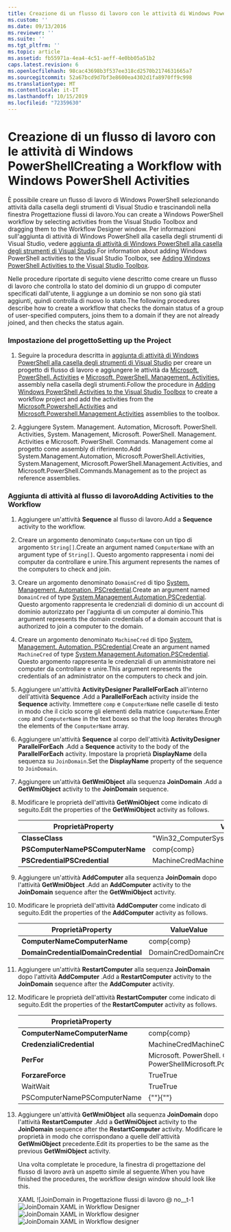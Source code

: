 ```yaml
---
title: Creazione di un flusso di lavoro con le attività di Windows PowerShell | Microsoft Docs
ms.custom: ''
ms.date: 09/13/2016
ms.reviewer: ''
ms.suite: ''
ms.tgt_pltfrm: ''
ms.topic: article
ms.assetid: fb55971a-4ea4-4c51-aeff-4e0bb05a51b2
caps.latest.revision: 6
ms.openlocfilehash: 98cac43698b3f537ee318cd2570b2174631665a7
ms.sourcegitcommit: 52a67bcd9d7bf3e8600ea4302d1fa8970ff9c998
ms.translationtype: MT
ms.contentlocale: it-IT
ms.lasthandoff: 10/15/2019
ms.locfileid: "72359630"
---
```

# <a name="creating-a-workflow-with-windows-powershell-activities"></a><span data-ttu-id="a4346-102">Creazione di un flusso di lavoro con le attività di Windows PowerShell</span><span class="sxs-lookup"><span data-stu-id="a4346-102">Creating a Workflow with Windows PowerShell Activities</span></span>

<span data-ttu-id="a4346-103">È possibile creare un flusso di lavoro di Windows PowerShell selezionando attività dalla casella degli strumenti di Visual Studio e trascinandoli nella finestra Progettazione flussi di lavoro.</span><span class="sxs-lookup"><span data-stu-id="a4346-103">You can create a Windows PowerShell workflow by selecting activities from the Visual Studio Toolbox and dragging them to the Workflow Designer window.</span></span> <span data-ttu-id="a4346-104">Per informazioni sull'aggiunta di attività di Windows PowerShell alla casella degli strumenti di Visual Studio, vedere [aggiunta di attività di Windows PowerShell alla casella degli strumenti di Visual Studio](./adding-windows-powershell-activities-to-the-visual-studio-toolbox.md).</span><span class="sxs-lookup"><span data-stu-id="a4346-104">For information about adding Windows PowerShell activities to the Visual Studio Toolbox, see [Adding Windows PowerShell Activities to the Visual Studio Toolbox](./adding-windows-powershell-activities-to-the-visual-studio-toolbox.md).</span></span>

<span data-ttu-id="a4346-105">Nelle procedure riportate di seguito viene descritto come creare un flusso di lavoro che controlla lo stato del dominio di un gruppo di computer specificati dall'utente, li aggiunge a un dominio se non sono già stati aggiunti, quindi controlla di nuovo lo stato.</span><span class="sxs-lookup"><span data-stu-id="a4346-105">The following procedures describe how to create a workflow that checks the domain status of a group of user-specified computers, joins them to a domain if they are not already joined, and then checks the status again.</span></span>

### <a name="setting-up-the-project"></a><span data-ttu-id="a4346-106">Impostazione del progetto</span><span class="sxs-lookup"><span data-stu-id="a4346-106">Setting up the Project</span></span>

1. <span data-ttu-id="a4346-107">Seguire la procedura descritta in [aggiunta di attività di Windows PowerShell alla casella degli strumenti di Visual Studio](./adding-windows-powershell-activities-to-the-visual-studio-toolbox.md) per creare un progetto di flusso di lavoro e aggiungere le attività da [Microsoft. PowerShell. Activities](/dotnet/api/Microsoft.PowerShell.Activities) e [Microsoft. PowerShell. Management. Activities. ](/dotnet/api/Microsoft.PowerShell.Management.Activities)assembly nella casella degli strumenti.</span><span class="sxs-lookup"><span data-stu-id="a4346-107">Follow the procedure in [Adding Windows PowerShell Activities to the Visual Studio Toolbox](./adding-windows-powershell-activities-to-the-visual-studio-toolbox.md) to create a workflow project and add the activities from the [Microsoft.Powershell.Activities](/dotnet/api/Microsoft.PowerShell.Activities) and [Microsoft.Powershell.Management.Activities](/dotnet/api/Microsoft.PowerShell.Management.Activities) assemblies to the toolbox.</span></span>

2. <span data-ttu-id="a4346-108">Aggiungere System. Management. Automation, Microsoft. PowerShell. Activities, System. Management, Microsoft. PowerShell. Management. Activities e Microsoft. PowerShell. Commands. Management come al progetto come assembly di riferimento.</span><span class="sxs-lookup"><span data-stu-id="a4346-108">Add System.Management.Automation, Microsoft.PowerShell.Activities, System.Management, Microsoft.PowerShell.Management.Activities, and Microsoft.PowerShell.Commands.Management as to the project as reference assemblies.</span></span>

### <a name="adding-activities-to-the-workflow"></a><span data-ttu-id="a4346-109">Aggiunta di attività al flusso di lavoro</span><span class="sxs-lookup"><span data-stu-id="a4346-109">Adding Activities to the Workflow</span></span>

1. <span data-ttu-id="a4346-110">Aggiungere un'attività **Sequence** al flusso di lavoro.</span><span class="sxs-lookup"><span data-stu-id="a4346-110">Add a **Sequence** activity to the workflow.</span></span>

2. <span data-ttu-id="a4346-111">Creare un argomento denominato `ComputerName` con un tipo di argomento `String[]`.</span><span class="sxs-lookup"><span data-stu-id="a4346-111">Create an argument named `ComputerName` with an argument type of `String[]`.</span></span> <span data-ttu-id="a4346-112">Questo argomento rappresenta i nomi dei computer da controllare e unire.</span><span class="sxs-lookup"><span data-stu-id="a4346-112">This argument represents the names of the computers to check and join.</span></span>

3. <span data-ttu-id="a4346-113">Creare un argomento denominato `DomainCred` di tipo [System. Management. Automation. PSCredential](/dotnet/api/System.Management.Automation.PSCredential).</span><span class="sxs-lookup"><span data-stu-id="a4346-113">Create an argument named `DomainCred` of type [System.Management.Automation.PSCredential](/dotnet/api/System.Management.Automation.PSCredential).</span></span> <span data-ttu-id="a4346-114">Questo argomento rappresenta le credenziali di dominio di un account di dominio autorizzato per l'aggiunta di un computer al dominio.</span><span class="sxs-lookup"><span data-stu-id="a4346-114">This argument represents the domain credentials of a domain account that is authorized to join a computer to the domain.</span></span>

4. <span data-ttu-id="a4346-115">Creare un argomento denominato `MachineCred` di tipo [System. Management. Automation. PSCredential](/dotnet/api/System.Management.Automation.PSCredential).</span><span class="sxs-lookup"><span data-stu-id="a4346-115">Create an argument named `MachineCred` of type [System.Management.Automation.PSCredential](/dotnet/api/System.Management.Automation.PSCredential).</span></span> <span data-ttu-id="a4346-116">Questo argomento rappresenta le credenziali di un amministratore nei computer da controllare e unire.</span><span class="sxs-lookup"><span data-stu-id="a4346-116">This argument represents the credentials of an administrator on the computers to check and join.</span></span>

5. <span data-ttu-id="a4346-117">Aggiungere un'attività **ActivityDesigner ParallelForEach** all'interno dell'attività **Sequence** .</span><span class="sxs-lookup"><span data-stu-id="a4346-117">Add a **ParallelForEach** activity inside the **Sequence** activity.</span></span> <span data-ttu-id="a4346-118">Immettere `comp` e `ComputerName` nelle caselle di testo in modo che il ciclo scorre gli elementi della matrice `ComputerName`.</span><span class="sxs-lookup"><span data-stu-id="a4346-118">Enter `comp` and `ComputerName` in the text boxes so that the loop iterates through the elements of the `ComputerName` array.</span></span>

6. <span data-ttu-id="a4346-119">Aggiungere un'attività **Sequence** al corpo dell'attività **ActivityDesigner ParallelForEach** .</span><span class="sxs-lookup"><span data-stu-id="a4346-119">Add a **Sequence** activity to the body of the **ParallelForEach** activity.</span></span> <span data-ttu-id="a4346-120">Impostare la proprietà **DisplayName** della sequenza su `JoinDomain`.</span><span class="sxs-lookup"><span data-stu-id="a4346-120">Set the **DisplayName** property of the sequence to `JoinDomain`.</span></span>

7. <span data-ttu-id="a4346-121">Aggiungere un'attività **GetWmiObject** alla sequenza **JoinDomain** .</span><span class="sxs-lookup"><span data-stu-id="a4346-121">Add a **GetWmiObject** activity to the **JoinDomain** sequence.</span></span>

8. <span data-ttu-id="a4346-122">Modificare le proprietà dell'attività **GetWmiObject** come indicato di seguito.</span><span class="sxs-lookup"><span data-stu-id="a4346-122">Edit the properties of the **GetWmiObject** activity as follows.</span></span>

   |<span data-ttu-id="a4346-123">Proprietà</span><span class="sxs-lookup"><span data-stu-id="a4346-123">Property</span></span>|<span data-ttu-id="a4346-124">Value</span><span class="sxs-lookup"><span data-stu-id="a4346-124">Value</span></span>|
   |--------------|-----------|
   |<span data-ttu-id="a4346-125">**Classe**</span><span class="sxs-lookup"><span data-stu-id="a4346-125">**Class**</span></span>|<span data-ttu-id="a4346-126">"Win32_ComputerSystem"</span><span class="sxs-lookup"><span data-stu-id="a4346-126">"Win32_ComputerSystem"</span></span>|
   |<span data-ttu-id="a4346-127">**PSComputerName**</span><span class="sxs-lookup"><span data-stu-id="a4346-127">**PSComputerName**</span></span>|<span data-ttu-id="a4346-128">comp</span><span class="sxs-lookup"><span data-stu-id="a4346-128">{comp}</span></span>|
   |<span data-ttu-id="a4346-129">**PSCredential**</span><span class="sxs-lookup"><span data-stu-id="a4346-129">**PSCredential**</span></span>|<span data-ttu-id="a4346-130">MachineCred</span><span class="sxs-lookup"><span data-stu-id="a4346-130">MachineCred</span></span>|

9. <span data-ttu-id="a4346-131">Aggiungere un'attività **AddComputer** alla sequenza **JoinDomain** dopo l'attività **GetWmiObject** .</span><span class="sxs-lookup"><span data-stu-id="a4346-131">Add an **AddComputer** activity to the **JoinDomain** sequence after the **GetWmiObject** activity.</span></span>

10. <span data-ttu-id="a4346-132">Modificare le proprietà dell'attività **AddComputer** come indicato di seguito.</span><span class="sxs-lookup"><span data-stu-id="a4346-132">Edit the properties of the **AddComputer** activity as follows.</span></span>

    |<span data-ttu-id="a4346-133">Proprietà</span><span class="sxs-lookup"><span data-stu-id="a4346-133">Property</span></span>|<span data-ttu-id="a4346-134">Value</span><span class="sxs-lookup"><span data-stu-id="a4346-134">Value</span></span>|
    |--------------|-----------|
    |<span data-ttu-id="a4346-135">**ComputerName**</span><span class="sxs-lookup"><span data-stu-id="a4346-135">**ComputerName**</span></span>|<span data-ttu-id="a4346-136">comp</span><span class="sxs-lookup"><span data-stu-id="a4346-136">{comp}</span></span>|
    |<span data-ttu-id="a4346-137">**DomainCredential**</span><span class="sxs-lookup"><span data-stu-id="a4346-137">**DomainCredential**</span></span>|<span data-ttu-id="a4346-138">DomainCred</span><span class="sxs-lookup"><span data-stu-id="a4346-138">DomainCred</span></span>|

11. <span data-ttu-id="a4346-139">Aggiungere un'attività **RestartComputer** alla sequenza **JoinDomain** dopo l'attività **AddComputer** .</span><span class="sxs-lookup"><span data-stu-id="a4346-139">Add a **RestartComputer** activity to the **JoinDomain** sequence after the **AddComputer** activity.</span></span>

12. <span data-ttu-id="a4346-140">Modificare le proprietà dell'attività **RestartComputer** come indicato di seguito.</span><span class="sxs-lookup"><span data-stu-id="a4346-140">Edit the properties of the **RestartComputer** activity as follows.</span></span>

    |<span data-ttu-id="a4346-141">Proprietà</span><span class="sxs-lookup"><span data-stu-id="a4346-141">Property</span></span>|<span data-ttu-id="a4346-142">Value</span><span class="sxs-lookup"><span data-stu-id="a4346-142">Value</span></span>|
    |--------------|-----------|
    |<span data-ttu-id="a4346-143">**ComputerName**</span><span class="sxs-lookup"><span data-stu-id="a4346-143">**ComputerName**</span></span>|<span data-ttu-id="a4346-144">comp</span><span class="sxs-lookup"><span data-stu-id="a4346-144">{comp}</span></span>|
    |<span data-ttu-id="a4346-145">**Credenziali**</span><span class="sxs-lookup"><span data-stu-id="a4346-145">**Credential**</span></span>|<span data-ttu-id="a4346-146">MachineCred</span><span class="sxs-lookup"><span data-stu-id="a4346-146">MachineCred</span></span>|
    |<span data-ttu-id="a4346-147">**Per**</span><span class="sxs-lookup"><span data-stu-id="a4346-147">**For**</span></span>|<span data-ttu-id="a4346-148">Microsoft. PowerShell. Commands. WaitForServiceTypes. PowerShell</span><span class="sxs-lookup"><span data-stu-id="a4346-148">Microsoft.PowerShell.Commands.WaitForServiceTypes.PowerShell</span></span>|
    |<span data-ttu-id="a4346-149">**Forzare**</span><span class="sxs-lookup"><span data-stu-id="a4346-149">**Force**</span></span>|<span data-ttu-id="a4346-150">True</span><span class="sxs-lookup"><span data-stu-id="a4346-150">True</span></span>|
    |<span data-ttu-id="a4346-151">Wait</span><span class="sxs-lookup"><span data-stu-id="a4346-151">Wait</span></span>|<span data-ttu-id="a4346-152">True</span><span class="sxs-lookup"><span data-stu-id="a4346-152">True</span></span>|
    |<span data-ttu-id="a4346-153">PSComputerName</span><span class="sxs-lookup"><span data-stu-id="a4346-153">PSComputerName</span></span>|<span data-ttu-id="a4346-154">{""}</span><span class="sxs-lookup"><span data-stu-id="a4346-154">{""}</span></span>|

13. <span data-ttu-id="a4346-155">Aggiungere un'attività **GetWmiObject** alla sequenza **JoinDomain** dopo l'attività **RestartComputer** .</span><span class="sxs-lookup"><span data-stu-id="a4346-155">Add a **GetWmiObject** activity to the **JoinDomain** sequence after the **RestartComputer** activity.</span></span> <span data-ttu-id="a4346-156">Modificare le proprietà in modo che corrispondano a quelle dell'attività **GetWmiObject** precedente.</span><span class="sxs-lookup"><span data-stu-id="a4346-156">Edit its properties to be the same as the previous **GetWmiObject** activity.</span></span>

    <span data-ttu-id="a4346-157">Una volta completate le procedure, la finestra di progettazione del flusso di lavoro avrà un aspetto simile al seguente.</span><span class="sxs-lookup"><span data-stu-id="a4346-157">When you have finished the procedures, the workflow design window should look like this.</span></span>

    <span data-ttu-id="a4346-158">XAML ![JoinDomain in Progettazione flussi di lavoro @ no__t-1![JoinDomain XAML in Workflow Designer](../media/joindomainworkflow.png "JoinDomainWorkflow")</span><span class="sxs-lookup"><span data-stu-id="a4346-158">![JoinDomain XAML in Workflow designer](../media/joindomainworkflow.png)
    ![JoinDomain XAML in Workflow designer](../media/joindomainworkflow.png "JoinDomainWorkflow")</span></span>